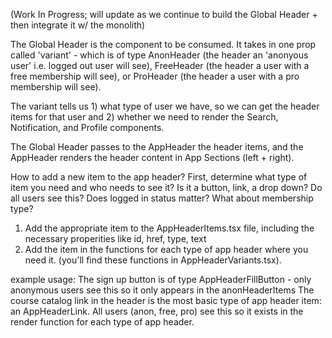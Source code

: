 (Work In Progress; will update as we continue to build the Global Header + then integrate it w/ the monolith)

The Global Header is the component to be consumed. It takes in one prop called 'variant' - which is of type
AnonHeader (the header an 'anonyous user' i.e. logged out user will see), FreeHeader (the header a user with a free membership will see), or ProHeader (the header a user with a pro membership will see).

The variant tells us 1) what type of user we have, so we can get the header items for that user and 2) whether we need to render the Search, Notification, and Profile components.

The Global Header passes to the AppHeader the header items, and the AppHeader renders the header content in App Sections (left + right).

How to add a new item to the app header?
First, determine what type of item you need and who needs to see it? Is it a button, link, a drop down? Do all users see this? Does logged in status matter? What about membership type?

1) Add the appropriate item to the AppHeaderItems.tsx file, including the necessary properities like id, href, type, text 
2) Add the item in the functions for each type of app header where you need it. (you'll find these functions in AppHeaderVariants.tsx).

example usage:
The sign up button is of type AppHeaderFillButton - only anonymous users see this so it only appears in the anonHeaderItems
The course catalog link in the header is the most basic type of app header item: an AppHeaderLink. All users (anon, free, pro) see this so it exists in the render function for each type of app header. 


